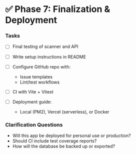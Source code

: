 # ✅ Phase 7: Finalization & Deployment

### Tasks

* [ ] Final testing of scanner and API
* [ ] Write setup instructions in README
* [ ] Configure GitHub repo with:

  * Issue templates
  * Lint/test workflows
* [ ] CI with Vite + Vitest
* [ ] Deployment guide:

  * Local (PM2), Vercel (serverless), or Docker

### Clarification Questions

* Will this app be deployed for personal use or production?
* Should CI include test coverage reports?
* How will the database be backed up or exported?
